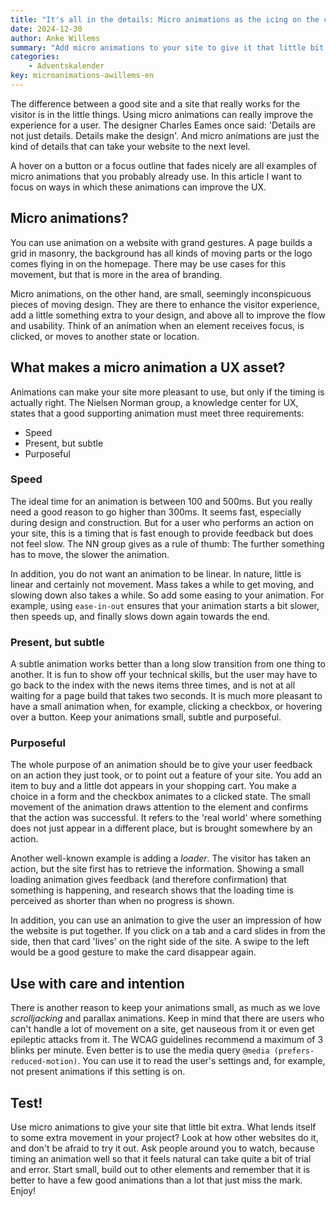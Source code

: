 ```yaml
---
title: "It's all in the details: Micro animations as the icing on the cake"
date: 2024-12-30
author: Anke Willems
summary: "Add micro animations to your site to give it that little bit extra."
categories:
    - Adventskalender
key: microanimations-awillems-en
---
```



The difference between a good site and a site that really works for the visitor is in the little things. Using micro animations can really improve the experience for a user. The designer Charles Eames once said: 'Details are not just details. Details make the design'. And micro animations are just the kind of details that can take your website to the next level.

A hover on a button or a focus outline that fades nicely are all examples of micro animations that you probably already use. In this article I want to focus on ways in which these animations can improve the UX.

## Micro animations?

You can use animation on a website with grand gestures. A page builds a grid in masonry, the background has all kinds of moving parts or the logo comes flying in on the homepage. There may be use cases for this movement, but that is more in the area of ​​branding.

Micro animations, on the other hand, are small, seemingly inconspicuous pieces of moving design. They are there to enhance the visitor experience, add a little something extra to your design, and above all to improve the flow and usability. Think of an animation when an element receives focus, is clicked, or moves to another state or location.

## What makes a micro animation a UX asset?

Animations can make your site more pleasant to use, but only if the timing is actually right. The Nielsen Norman group, a knowledge center for UX, states that a good supporting animation must meet three requirements:

- Speed
- Present, but subtle
- Purposeful

### Speed

The ideal time for an animation is between 100 and 500ms. But you really need a good reason to go higher than 300ms. It seems fast, especially during design and construction. But for a user who performs an action on your site, this is a timing that is fast enough to provide feedback but does not feel slow. The NN group gives as a rule of thumb: The further something has to move, the slower the animation.

In addition, you do not want an animation to be linear. In nature, little is linear and certainly not movement. Mass takes a while to get moving, and slowing down also takes a while. So add some easing to your animation. For example, using `ease-in-out` ensures that your animation starts a bit slower, then speeds up, and finally slows down again towards the end.

### Present, but subtle

A subtle animation works better than a long slow transition from one thing to another. It is fun to show off your technical skills, but the user may have to go back to the index with the news items three times, and is not at all waiting for a page build that takes two seconds. It is much more pleasant to have a small animation when, for example, clicking a checkbox, or hovering over a button. Keep your animations small, subtle and purposeful.

### Purposeful

The whole purpose of an animation should be to give your user feedback on an action they just took, or to point out a feature of your site. You add an item to buy and a little dot appears in your shopping cart. You make a choice in a form and the checkbox animates to a clicked state. The small movement of the animation draws attention to the element and confirms that the action was successful. It refers to the 'real world' where something does not just appear in a different place, but is brought somewhere by an action.

Another well-known example is adding a _loader_. The visitor has taken an action, but the site first has to retrieve the information. Showing a small loading animation gives feedback (and therefore confirmation) that something is happening, and research shows that the loading time is perceived as shorter than when no progress is shown.

In addition, you can use an animation to give the user an impression of how the website is put together. If you click on a tab and a card slides in from the side, then that card 'lives' on the right side of the site. A swipe to the left would be a good gesture to make the card disappear again.

## Use with care and intention

There is another reason to keep your animations small, as much as we love _scrolljacking_ and parallax animations. Keep in mind that there are users who can't handle a lot of movement on a site, get nauseous from it or even get epileptic attacks from it. The WCAG guidelines recommend a maximum of 3 blinks per minute. Even better is to use the media query `@media (prefers-reduced-motion)`. You can use it to read the user's settings and, for example, not present animations if this setting is on.

## Test!

Use micro animations to give your site that little bit extra. What lends itself to some extra movement in your project? Look at how other websites do it, and don't be afraid to try it out. Ask people around you to watch, because timing an animation well so that it feels natural can take quite a bit of trial and error. Start small, build out to other elements and remember that it is better to have a few good animations than a lot that just miss the mark. Enjoy!
